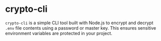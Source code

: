 # crypto-cli

`crypto-cli` is a simple CLI tool built with Node.js to encrypt and decrypt `.env` file contents using a password or master key. This ensures sensitive environment variables are protected in your project.